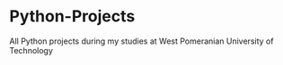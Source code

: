 # Python-Projects
All Python projects during my studies at West Pomeranian University of Technology
